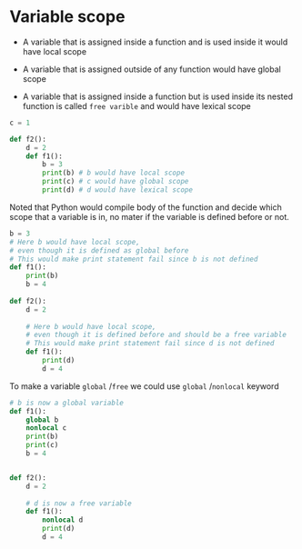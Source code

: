 # Variable scope

* A variable that is assigned inside a function and is used inside it would have local scope

* A variable that is assigned outside of any function would have global scope

* A variable that is assigned inside a function but is used inside its nested function is called `free varible` and would have lexical scope

```python
c = 1

def f2():
    d = 2
    def f1():
        b = 3 
        print(b) # b would have local scope
        print(c) # c would have global scope
        print(d) # d would have lexical scope
```

Noted that Python would compile body of the function and decide which scope that a variable is in, no mater if the variable is defined before or not.

```python
b = 3
# Here b would have local scope,
# even though it is defined as global before
# This would make print statement fail since b is not defined 
def f1():
    print(b)
    b = 4
    
def f2():
    d = 2
    
    # Here b would have local scope,
    # even though it is defined before and should be a free variable
    # This would make print statement fail since d is not defined 
    def f1():
        print(d)
        d = 4
```

To make a variable `global` /`free` we could use `global` /`nonlocal` keyword

```python
# b is now a global variable
def f1():
    global b
    nonlocal c
    print(b)
    print(c)
    b = 4


def f2():
    d = 2
    
    # d is now a free variable
    def f1():
        nonlocal d
        print(d)
        d = 4
```


